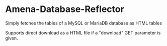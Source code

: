 # Amena-Database-Reflector
Simply fetches the tables of a MySQL or MariaDB database as HTML tables

Supports direct download as a HTML file if a "download" GET parameter is given.

